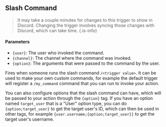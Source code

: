 ## Slash Command

> It may take a couple minutes for changes to this trigger to show in Discord. Changing the trigger involves syncing those changes with Discord, which can take time. {.is-info}

#### Parameters

- `{user}`: The user who invoked the command.
- `{channel}`: The channel where the command was invoked.
- `{option}`: The arguments that were passed to the command by the user.

Fires when someone runs the slash command `/<trigger value>`. It can be used to make your own custom commands, for example the default trigger will register a `/my_command` command that you can run to invoke your action.

You can also configure options that the slash command can have, which will be passed to your action through the `{option}` tag. If you have an option named `target_user` that is a "User" option type, you can do `{option;target_user}` to get the target user's ID, which can then be used in other tags, for example `{user.username;{option;target_user}}` to get the target user's username.